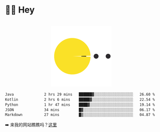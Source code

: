 
# 👋🏻 Hey
<div align="center">
	<br>
	<img src="https://raw.githubusercontent.com/Aniket965/Aniket965/master/pacman.svg?sanitize=true" width="200" height="200">
	<br>
</div>

<!--START_SECTION:waka-->

```txt
Java              2 hrs 29 mins   ██████▓░░░░░░░░░░░░░░░░░░   26.60 %
Kotlin            2 hrs 6 mins    █████▓░░░░░░░░░░░░░░░░░░░   22.54 %
Python            1 hr 47 mins    ████▓░░░░░░░░░░░░░░░░░░░░   19.14 %
JSON              34 mins         █▓░░░░░░░░░░░░░░░░░░░░░░░   06.17 %
Markdown          27 mins         █▒░░░░░░░░░░░░░░░░░░░░░░░   04.87 %
```

<!--END_SECTION:waka-->

 ➡️  来我的网站瞧瞧吗？[这里](https://www.shaolongfei.com)
